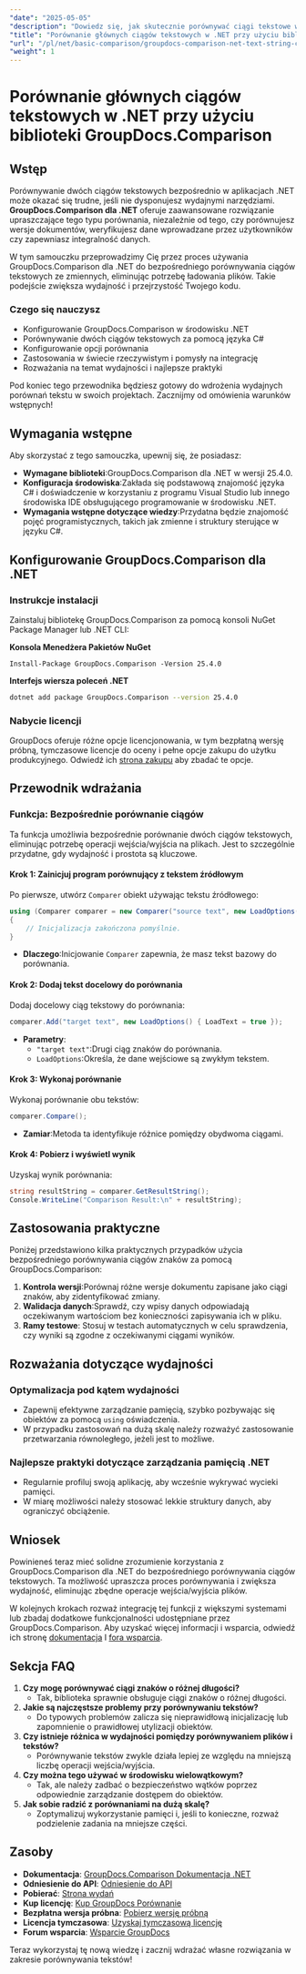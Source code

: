 ```yaml
---
"date": "2025-05-05"
"description": "Dowiedz się, jak skutecznie porównywać ciągi tekstowe w aplikacjach .NET, korzystając z potężnej biblioteki GroupDocs.Comparison. Usprawnij swój kod dzięki temu szczegółowemu samouczkowi."
"title": "Porównanie głównych ciągów tekstowych w .NET przy użyciu biblioteki GroupDocs.Comparison"
"url": "/pl/net/basic-comparison/groupdocs-comparison-net-text-string-compare/"
"weight": 1
---
```


# Porównanie głównych ciągów tekstowych w .NET przy użyciu biblioteki GroupDocs.Comparison

## Wstęp

Porównywanie dwóch ciągów tekstowych bezpośrednio w aplikacjach .NET może okazać się trudne, jeśli nie dysponujesz wydajnymi narzędziami. **GroupDocs.Comparison dla .NET** oferuje zaawansowane rozwiązanie upraszczające tego typu porównania, niezależnie od tego, czy porównujesz wersje dokumentów, weryfikujesz dane wprowadzane przez użytkowników czy zapewniasz integralność danych.

W tym samouczku przeprowadzimy Cię przez proces używania GroupDocs.Comparison dla .NET do bezpośredniego porównywania ciągów tekstowych ze zmiennych, eliminując potrzebę ładowania plików. Takie podejście zwiększa wydajność i przejrzystość Twojego kodu.

### Czego się nauczysz
- Konfigurowanie GroupDocs.Comparison w środowisku .NET
- Porównywanie dwóch ciągów tekstowych za pomocą języka C#
- Konfigurowanie opcji porównania
- Zastosowania w świecie rzeczywistym i pomysły na integrację
- Rozważania na temat wydajności i najlepsze praktyki

Pod koniec tego przewodnika będziesz gotowy do wdrożenia wydajnych porównań tekstu w swoich projektach. Zacznijmy od omówienia warunków wstępnych!

## Wymagania wstępne

Aby skorzystać z tego samouczka, upewnij się, że posiadasz:

- **Wymagane biblioteki**:GroupDocs.Comparison dla .NET w wersji 25.4.0.
- **Konfiguracja środowiska**:Zakłada się podstawową znajomość języka C# i doświadczenie w korzystaniu z programu Visual Studio lub innego środowiska IDE obsługującego programowanie w środowisku .NET.
- **Wymagania wstępne dotyczące wiedzy**:Przydatna będzie znajomość pojęć programistycznych, takich jak zmienne i struktury sterujące w języku C#.

## Konfigurowanie GroupDocs.Comparison dla .NET

### Instrukcje instalacji

Zainstaluj bibliotekę GroupDocs.Comparison za pomocą konsoli NuGet Package Manager lub .NET CLI:

**Konsola Menedżera Pakietów NuGet**
```shell
Install-Package GroupDocs.Comparison -Version 25.4.0
```

**Interfejs wiersza poleceń .NET**
```bash
dotnet add package GroupDocs.Comparison --version 25.4.0
```

### Nabycie licencji

GroupDocs oferuje różne opcje licencjonowania, w tym bezpłatną wersję próbną, tymczasowe licencje do oceny i pełne opcje zakupu do użytku produkcyjnego. Odwiedź ich [strona zakupu](https://purchase.groupdocs.com/buy) aby zbadać te opcje.

## Przewodnik wdrażania

### Funkcja: Bezpośrednie porównanie ciągów

Ta funkcja umożliwia bezpośrednie porównanie dwóch ciągów tekstowych, eliminując potrzebę operacji wejścia/wyjścia na plikach. Jest to szczególnie przydatne, gdy wydajność i prostota są kluczowe.

#### Krok 1: Zainicjuj program porównujący z tekstem źródłowym
Po pierwsze, utwórz `Comparer` obiekt używając tekstu źródłowego:

```csharp
using (Comparer comparer = new Comparer("source text", new LoadOptions() { LoadText = true }))
{
    // Inicjalizacja zakończona pomyślnie.
}
```
- **Dlaczego**:Inicjowanie `Comparer` zapewnia, że masz tekst bazowy do porównania.

#### Krok 2: Dodaj tekst docelowy do porównania
Dodaj docelowy ciąg tekstowy do porównania:

```csharp
comparer.Add("target text", new LoadOptions() { LoadText = true });
```
- **Parametry**:
  - `"target text"`:Drugi ciąg znaków do porównania.
  - `LoadOptions`:Określa, że dane wejściowe są zwykłym tekstem.

#### Krok 3: Wykonaj porównanie
Wykonaj porównanie obu tekstów:

```csharp
comparer.Compare();
```
- **Zamiar**:Metoda ta identyfikuje różnice pomiędzy obydwoma ciągami.

#### Krok 4: Pobierz i wyświetl wynik
Uzyskaj wynik porównania:

```csharp
string resultString = comparer.GetResultString();
Console.WriteLine("Comparison Result:\n" + resultString);
```

## Zastosowania praktyczne

Poniżej przedstawiono kilka praktycznych przypadków użycia bezpośredniego porównywania ciągów znaków za pomocą GroupDocs.Comparison:

1. **Kontrola wersji**:Porównaj różne wersje dokumentu zapisane jako ciągi znaków, aby zidentyfikować zmiany.
2. **Walidacja danych**:Sprawdź, czy wpisy danych odpowiadają oczekiwanym wartościom bez konieczności zapisywania ich w pliku.
3. **Ramy testowe**: Stosuj w testach automatycznych w celu sprawdzenia, czy wyniki są zgodne z oczekiwanymi ciągami wyników.

## Rozważania dotyczące wydajności

### Optymalizacja pod kątem wydajności
- Zapewnij efektywne zarządzanie pamięcią, szybko pozbywając się obiektów za pomocą `using` oświadczenia.
- W przypadku zastosowań na dużą skalę należy rozważyć zastosowanie przetwarzania równoległego, jeżeli jest to możliwe.

### Najlepsze praktyki dotyczące zarządzania pamięcią .NET
- Regularnie profiluj swoją aplikację, aby wcześnie wykrywać wycieki pamięci.
- W miarę możliwości należy stosować lekkie struktury danych, aby ograniczyć obciążenie.

## Wniosek

Powinieneś teraz mieć solidne zrozumienie korzystania z GroupDocs.Comparison dla .NET do bezpośredniego porównywania ciągów tekstowych. Ta możliwość upraszcza proces porównywania i zwiększa wydajność, eliminując zbędne operacje wejścia/wyjścia plików.

W kolejnych krokach rozważ integrację tej funkcji z większymi systemami lub zbadaj dodatkowe funkcjonalności udostępniane przez GroupDocs.Comparison. Aby uzyskać więcej informacji i wsparcia, odwiedź ich stronę [dokumentacja](https://docs.groupdocs.com/comparison/net/) I [fora wsparcia](https://forum.groupdocs.com/c/comparison/).

## Sekcja FAQ

1. **Czy mogę porównywać ciągi znaków o różnej długości?**
   - Tak, biblioteka sprawnie obsługuje ciągi znaków o różnej długości.
2. **Jakie są najczęstsze problemy przy porównywaniu tekstów?**
   - Do typowych problemów zalicza się nieprawidłową inicjalizację lub zapomnienie o prawidłowej utylizacji obiektów.
3. **Czy istnieje różnica w wydajności pomiędzy porównywaniem plików i tekstów?**
   - Porównywanie tekstów zwykle działa lepiej ze względu na mniejszą liczbę operacji wejścia/wyjścia.
4. **Czy można tego używać w środowisku wielowątkowym?**
   - Tak, ale należy zadbać o bezpieczeństwo wątków poprzez odpowiednie zarządzanie dostępem do obiektów.
5. **Jak sobie radzić z porównaniami na dużą skalę?**
   - Zoptymalizuj wykorzystanie pamięci i, jeśli to konieczne, rozważ podzielenie zadania na mniejsze części.

## Zasoby
- **Dokumentacja**: [GroupDocs.Comparison Dokumentacja .NET](https://docs.groupdocs.com/comparison/net/)
- **Odniesienie do API**: [Odniesienie do API](https://reference.groupdocs.com/comparison/net/)
- **Pobierać**: [Strona wydań](https://releases.groupdocs.com/comparison/net/)
- **Kup licencję**: [Kup GroupDocs Porównanie](https://purchase.groupdocs.com/buy)
- **Bezpłatna wersja próbna**: [Pobierz wersję próbną](https://releases.groupdocs.com/comparison/net/)
- **Licencja tymczasowa**: [Uzyskaj tymczasową licencję](https://purchase.groupdocs.com/temporary-license/)
- **Forum wsparcia**: [Wsparcie GroupDocs](https://forum.groupdocs.com/c/comparison/)

Teraz wykorzystaj tę nową wiedzę i zacznij wdrażać własne rozwiązania w zakresie porównywania tekstów!